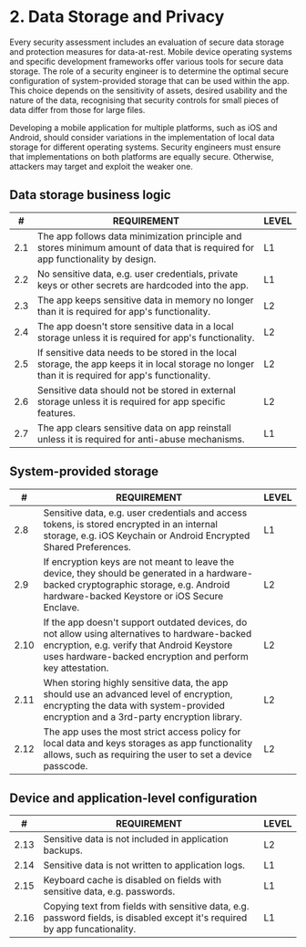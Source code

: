 # 2. Data Storage and Privacy

Every security assessment includes an evaluation of secure data storage and protection measures for data-at-rest. Mobile device operating systems and specific development frameworks offer various tools for secure data storage. The role of a security engineer is to determine the optimal secure configuration of system-provided storage that can be used within the app. This choice depends on the sensitivity of assets, desired usability and the nature of the data, recognising that security controls for small pieces of data differ from those for large files.

Developing a mobile application for multiple platforms, such as iOS and Android, should consider variations in the implementation of local data storage for different operating systems. Security engineers must ensure that implementations on both platforms are equally secure. Otherwise, attackers may target and exploit the weaker one.

## Data storage business logic	

| # | REQUIREMENT | LEVEL |
| - | - | - |
| 2.1 |	The app follows data minimization principle and stores minimum amount of data that is required for app functionality by design. | L1 |
| 2.2 |	No sensitive data, e.g. user credentials, private keys or other secrets are hardcoded into the app. |	L1 |
| 2.3 |	The app keeps sensitive data in memory no longer than it is required for app's functionality. |	L2 |
| 2.4 |	The app doesn't store sensitive data in a local storage unless it is required for app's functionality. | L2 |
| 2.5 |	If sensitive data needs to be stored in the local storage, the app keeps it in local storage no longer than it is required for app's functionality. | L2 |
| 2.6 |	Sensitive data should not be stored in external storage unless it is required for app specific features. | L2 |
| 2.7 |	The app clears sensitive data on app reinstall unless it is required for anti-abuse mechanisms. | L1 |

## System-provided storage	

| # | REQUIREMENT | LEVEL |
| - | - | - |
| 2.8 |	Sensitive data, e.g. user credentials and access tokens, is stored encrypted in an internal storage, e.g. iOS Keychain or Android Encrypted Shared Preferences. | L1 | 
| 2.9 |	If encryption keys are not meant to leave the device, they should be generated in a hardware-backed cryptographic storage, e.g. Android hardware-backed Keystore or iOS Secure Enclave.	| L2 |
| 2.10 | If the app doesn't support outdated devices, do not allow using alternatives to hardware-backed encryption, e.g. verify that Android Keystore uses hardware-backed encryption and perform key attestation. |	L2 |
| 2.11 | When storing highly sensitive data, the app should use an advanced level of encryption, encrypting the data with system-provided encryption and a 3rd-party encryption library. |	L2 |
| 2.12 | The app uses the most strict access policy for local data and keys storages as app functionality allows, such as requiring the user to set a device passcode. | L2 |

## Device and application-level configuration	

| # | REQUIREMENT | LEVEL |
| - | - | - |
| 2.13 | Sensitive data is not included in application backups. | L2 |
| 2.14 | Sensitive data is not written to application logs. | L1 |
| 2.15 | Keyboard cache is disabled on fields with sensitive data, e.g. passwords. | L1 |
| 2.16 | Copying text from fields with sensitive data, e.g. password fields, is disabled except it's required by app funcationality. | L1 |
